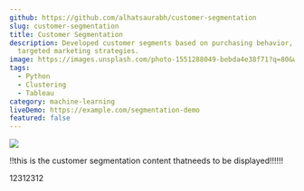 ```yaml
---
github: https://github.com/alhatsaurabh/customer-segmentation
slug: customer-segmentation
title: Customer Segmentation
description: Developed customer segments based on purchasing behavior, enabling
  targeted marketing strategies.
image: https://images.unsplash.com/photo-1551288049-bebda4e38f71?q=80&w=2070
tags:
  - Python
  - Clustering
  - Tableau
category: machine-learning
liveDemo: https://example.com/segmentation-demo
featured: false
---
```



![](/images/bde5a3c21f2892aaeba3687bb4c18ab1.jpg)

!!t﻿his is the customer segmentation content thatneeds to be displayed!!!!!!

1﻿2312312